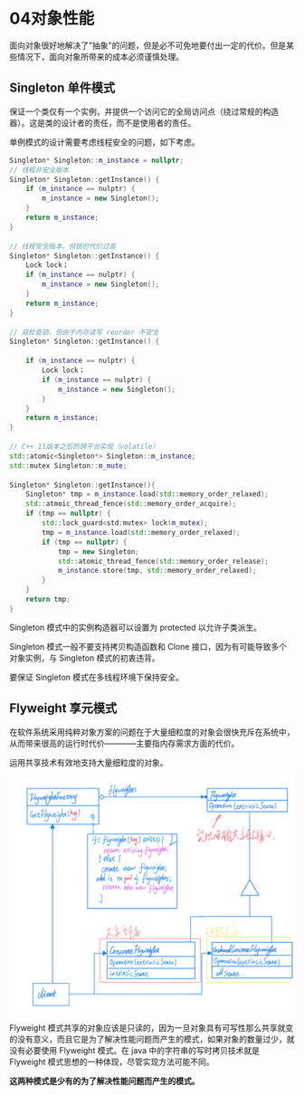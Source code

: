 # 04对象性能

面向对象很好地解决了"抽象"的问题，但是必不可免地要付出一定的代价。但是某些情况下，面向对象所带来的成本必须谨慎处理。

## Singleton 单件模式

保证一个类仅有一个实例，并提供一个访问它的全局访问点（绕过常规的构造器）。这是类的设计者的责任，而不是使用者的责任。

单例模式的设计需要考虑线程安全的问题，如下考虑。

```c++
Singleton* Singleton::m_instance = nullptr;
// 线程非安全版本
Singleton* Singleton::getInstance() {
    if (m_instance == nulptr) {
        m_instance = new Singleton();
    }
    return m_instance;
}

// 线程安全版本，但锁的代价过高
Singleton* Singleton::getInstance() {
    Lock lock；
    if (m_instance == nulptr) {
        m_instance = new Singleton();
    }
    return m_instance;
}

// 双检查锁，但由于内存读写 reorder 不安全
Singleton* Singleton::getInstance() {
   
    if (m_instance == nulptr) {
        Lock lock；
        if (m_instance == nulptr) {
            m_instance = new Singleton();
        }
    }
    return m_instance;
}

// C++ 11版本之后的跨平台实现（volatile）
std::atomic<Singleton*> Singleton::m_instance;
std::mutex Singleton::m_mute;

Singleton* Singleton::getInstance(){
    Singleton* tmp = m_instance.load(std::memory_order_relaxed);
    std::atmoic_thread_fence(std::memory_order_acquire);
    if (tmp == nullptr) {
        std::lock_guard<std:mutex> lock(m_mutex);
        tmp = m_instance.load(std::memory_order_relaxed);
        if (tmp == nullptr) {
            tmp = new Singleton;
            std::atomic_thread_fence(std::memory_order_release);
            m_instance.store(tmp, std::memory_order_relaxed);   
        }
    }
    return tmp;
}

```

Singleton 模式中的实例构造器可以设置为 protected 以允许子类派生。

Singleton 模式一般不要支持拷贝构造函数和 Clone 接口，因为有可能导致多个对象实例，与 Singleton 模式的初衷违背。

要保证 Singleton 模式在多线程环境下保持安全。


## Flyweight 享元模式

在软件系统采用纯粹对象方案的问题在于大量细粒度的对象会很快充斥在系统中，从而带来很高的运行时代价————主要指内存需求方面的代价。

运用共享技术有效地支持大量细粒度的对象。


![](assets/Flyweight.png)



Flyweight 模式共享的对象应该是只读的，因为一旦对象具有可写性那么共享就变的没有意义，而且它是为了解决性能问题而产生的模式，如果对象的数量过少，就没有必要使用 Flyweight 模式。在 java 中的字符串的写时拷贝技术就是 Flyweight 模式思想的一种体现，尽管实现方法可能不同。

**这两种模式是少有的为了解决性能问题而产生的模式。**








